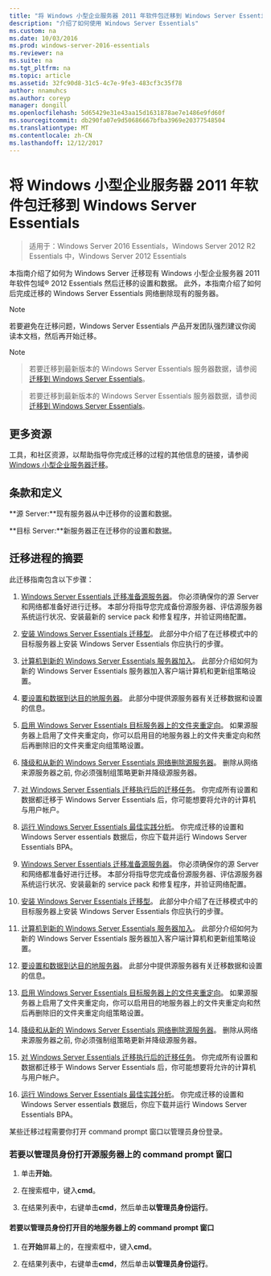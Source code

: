 ```yaml
---
title: "将 Windows 小型企业服务器 2011 年软件包迁移到 Windows Server Essentials"
description: "介绍了如何使用 Windows Server Essentials"
ms.custom: na
ms.date: 10/03/2016
ms.prod: windows-server-2016-essentials
ms.reviewer: na
ms.suite: na
ms.tgt_pltfrm: na
ms.topic: article
ms.assetid: 32fc90d8-31c5-4c7e-9fe3-483cf3c35f78
author: nnamuhcs
ms.author: coreyp
manager: dongill
ms.openlocfilehash: 5d65429e31e43aa15d1631878ae7e1486e9fd60f
ms.sourcegitcommit: db290fa07e9d50686667bfba3969e20377548504
ms.translationtype: MT
ms.contentlocale: zh-CN
ms.lasthandoff: 12/12/2017
---
```

# <a name="migrate-windows-small-business-server-2011-essentials-to-windows-server-essentials"></a>将 Windows 小型企业服务器 2011 年软件包迁移到 Windows Server Essentials

>适用于：Windows Server 2016 Essentials，Windows Server 2012 R2 Essentials 中，Windows Server 2012 Essentials

本指南介绍了如何为 Windows Server 迁移现有 Windows 小型企业服务器 2011 年软件包域® 2012 Essentials 然后迁移的设置和数据。 此外，本指南介绍了如何后完成迁移的 Windows Server Essentials 网络删除现有的服务器。  
  
> [!NOTE]
>  若要避免在迁移问题，Windows Server Essentials 产品开发团队强烈建议你阅读本文档，然后再开始迁移。  
  
> [!NOTE]

>  若要迁移到最新版本的 Windows Server Essentials 服务器数据，请参阅[迁移到 Windows Server Essentials](Migrate-from-Previous-Versions-to-Windows-Server-Essentials-or-Windows-Server-Essentials-Experience.md)。  

>  若要迁移到最新版本的 Windows Server Essentials 服务器数据，请参阅[迁移到 Windows Server Essentials](../migrate/Migrate-from-Previous-Versions-to-Windows-Server-Essentials-or-Windows-Server-Essentials-Experience.md)。  

  
## <a name="additional-resources"></a>更多资源  
 工具，和社区资源，以帮助指导你完成迁移的过程的其他信息的链接，请参阅[Windows 小型企业服务器迁移](https://go.microsoft.com/fwlink/?LinkId=217520)。  
  
## <a name="terms-and-definitions"></a>条款和定义  
 **源 Server:**现有服务器从中迁移你的设置和数据。  
  
 **目标 Server:**新服务器正在迁移你的设置和数据。  
  
## <a name="migration-process-summary"></a>迁移进程的摘要  
 此迁移指南包含以下步骤：  
  

1.  [Windows Server Essentials 迁移准备源服务器](Prepare-your-Source-Server-for-Windows-Server-Essentials-migration.md)。  你必须确保你的源 Server 和网络都准备好进行迁移。 本部分将指导您完成备份源服务器、评估源服务器系统运行状况、安装最新的 service pack 和修复程序，并验证网络配置。  
  
2.  [安装 Windows Server Essentials 迁移型](Install-Windows-Server-Essentials-in-migration-mode.md)。  此部分中介绍了在迁移模式中的目标服务器上安装 Windows Server Essentials 你应执行的步骤。  
  
3.  [计算机到新的 Windows Server Essentials 服务器加入](Join-computers-to-the-new-Windows-Server-Essentials-server.md)。  此部分介绍如何为新的 Windows Server Essentials 服务器加入客户端计算机和更新组策略设置。  
  
4.  [要设置和数据到达目的地服务器](Move-Windows-SBS-2011-Essentials-settings-and-data-to-the-Destination-Server-for-Windows-Server-Essentials-migration.md)。  此部分中提供源服务器有关迁移数据和设置的信息。  
  
5.  [启用 Windows Server Essentials 目标服务器上的文件夹重定向](Enable-folder-redirection-on-the-Windows-Server-Essentials-Destination-Server.md)。  如果源服务器上启用了文件夹重定向，你可以启用目的地服务器上的文件夹重定向和然后再删除旧的文件夹重定向组策略设置。  
  
6.  [降级和从新的 Windows Server Essentials 网络删除源服务器](Demote-and-remove-the-Source-Server-from-the-new-Windows-Server-Essentials-network.md)。  删除从网络来源服务器之前, 你必须强制组策略更新并降级源服务器。  
  
7.  [对 Windows Server Essentials 迁移执行后的迁移任务](Perform-post-migration-tasks-for-Windows-Server-Essentials-migration.md)。  你完成所有设置和数据都迁移于 Windows Server Essentials 后，你可能想要将允许的计算机与用户帐户。  
  
8.  [运行 Windows Server Essentials 最佳实践分析](Run-the-Windows-Server-Essentials-Best-Practices-Analyzer.md)。  你完成迁移的设置和 Windows Server essentials 数据后，你应下载并运行 Windows Server Essentials BPA。  

1.  [Windows Server Essentials 迁移准备源服务器](../migrate/Prepare-your-Source-Server-for-Windows-Server-Essentials-migration.md)。  你必须确保你的源 Server 和网络都准备好进行迁移。 本部分将指导您完成备份源服务器、评估源服务器系统运行状况、安装最新的 service pack 和修复程序，并验证网络配置。  
  
2.  [安装 Windows Server Essentials 迁移型](../migrate/Install-Windows-Server-Essentials-in-migration-mode.md)。  此部分中介绍了在迁移模式中的目标服务器上安装 Windows Server Essentials 你应执行的步骤。  
  
3.  [计算机到新的 Windows Server Essentials 服务器加入](../migrate/Join-computers-to-the-new-Windows-Server-Essentials-server.md)。  此部分介绍如何为新的 Windows Server Essentials 服务器加入客户端计算机和更新组策略设置。  
  
4.  [要设置和数据到达目的地服务器](../migrate/Move-Windows-SBS-2011-Essentials-settings-and-data-to-the-Destination-Server-for-Windows-Server-Essentials-migration.md)。  此部分中提供源服务器有关迁移数据和设置的信息。  
  
5.  [启用 Windows Server Essentials 目标服务器上的文件夹重定向](../migrate/Enable-folder-redirection-on-the-Windows-Server-Essentials-Destination-Server.md)。  如果源服务器上启用了文件夹重定向，你可以启用目的地服务器上的文件夹重定向和然后再删除旧的文件夹重定向组策略设置。  
  
6.  [降级和从新的 Windows Server Essentials 网络删除源服务器](../migrate/Demote-and-remove-the-Source-Server-from-the-new-Windows-Server-Essentials-network.md)。  删除从网络来源服务器之前, 你必须强制组策略更新并降级源服务器。  
  
7.  [对 Windows Server Essentials 迁移执行后的迁移任务](../migrate/Perform-post-migration-tasks-for-Windows-Server-Essentials-migration.md)。  你完成所有设置和数据都迁移于 Windows Server Essentials 后，你可能想要将允许的计算机与用户帐户。  
  
8.  [运行 Windows Server Essentials 最佳实践分析](../migrate/Run-the-Windows-Server-Essentials-Best-Practices-Analyzer.md)。  你完成迁移的设置和 Windows Server essentials 数据后，你应下载并运行 Windows Server Essentials BPA。  

  
 某些迁移过程需要你打开 command prompt 窗口以管理员身份登录。  
  
###  <a name="BKMK_OpenACommandPromptAsAdmin"></a>若要以管理员身份打开源服务器上的 command prompt 窗口  
  
1.  单击**开始**。  
  
2.  在搜索框中，键入**cmd**。  
  
3.  在结果列表中，右键单击**cmd**，然后单击**以管理员身份运行**。  
  
#### <a name="to-open-a-command-prompt-window-on-the-destination-server-as-an-administrator"></a>若要以管理员身份打开目的地服务器上的 command prompt 窗口  
  
1.  在**开始**屏幕上的，在搜索框中，键入**cmd**。  
  
2.  在结果列表中，右键单击**cmd**，然后单击**以管理员身份运行**。
